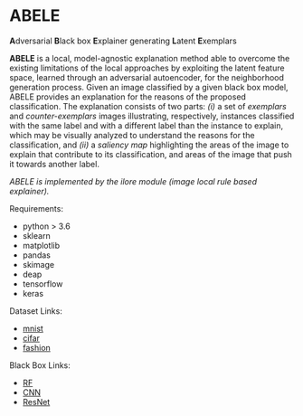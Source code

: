 # ABELE
**A**dversarial **B**lack box **E**xplainer generating **L**atent **E**xemplars

**ABELE** is a local, model-agnostic explanation method able to overcome the existing limitations of the local approaches by exploiting the latent feature space, learned through an adversarial autoencoder, for the neighborhood generation process. Given an image classified by a given black box model, ABELE provides an explanation for the reasons of the proposed classification. The explanation consists of two parts: *(i)* a set of *exemplars* and *counter-exemplars* images illustrating, respectively, instances classified with the same label and with a different label than the instance to explain, which may be visually analyzed to understand the reasons for the classification, and *(ii)* a *saliency map* highlighting the areas of the image to explain that contribute to its classification, and areas of the image that push it towards another label.

*ABELE is implemented by the ilore module (image local rule based explainer).*

Requirements:
- python > 3.6
- sklearn
- matplotlib
- pandas
- skimage
- deap
- tensorflow
- keras

Dataset Links:
- [mnist](http://yann.lecun.com/exdb/mnist/)
- [cifar](https://www.cs.toronto.edu/~kriz/cifar.html)
- [fashion](https://www.kaggle.com/zalando-research/)

Black Box Links:
- [RF](https://scikit-learn.org/stable/modules/generated/sklearn.ensemble.RandomForestClassifier.html})
- [CNN](https://keras.io/examples/cifar10_cnn/)
- [ResNet](https://keras.io/examples/cifar10_resnet/)
